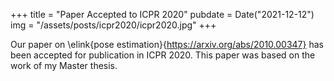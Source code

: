 +++
title = "Paper Accepted to ICPR 2020"
pubdate = Date("2021-12-12")
img = "/assets/posts/icpr2020/icpr2020.jpg"
+++

Our paper on \elink{pose estimation}{https://arxiv.org/abs/2010.00347} has been accepted for publication in ICPR 2020. This paper was based on the work of my Master thesis.
